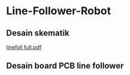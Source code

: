 # Line-Follower-Robot
## Desain skematik
[linefoll full.pdf](https://github.com/user-attachments/files/15517742/linefoll.full.pdf)

## Desain board PCB line follower
